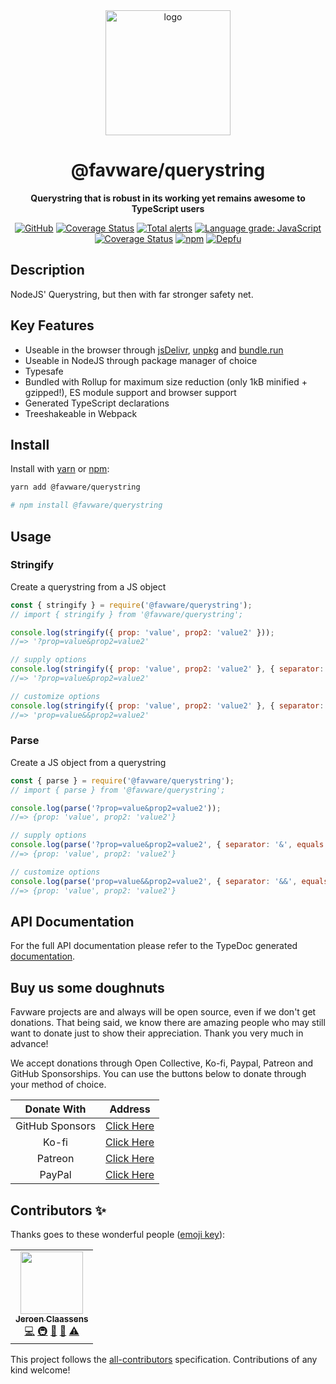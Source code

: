 <div align="center">

<img src="https://cdn.favware.tech/img/querystring.png" height="200" alt="logo"/>

# @favware/querystring

**Querystring that is robust in its working yet remains awesome to TypeScript users**

[![GitHub](https://img.shields.io/github/license/favware/node-packages?logo=github&style=flat-square)](https://github.com/favware/node-packages/blob/main/LICENSE.md)
[![Coverage Status](https://coveralls.io/repos/github/favware/node-packages/badge.svg?branch=main)](https://coveralls.io/github/favware/node-packages?branch=main)
[![Total alerts](https://img.shields.io/lgtm/alerts/g/favware/node-packages.svg?logo=lgtm&logoWidth=18)](https://lgtm.com/projects/g/favware/node-packages/alerts/)
[![Language grade: JavaScript](https://img.shields.io/lgtm/grade/javascript/g/favware/node-packages.svg?logo=lgtm&logoWidth=18)](https://lgtm.com/projects/g/favware/node-packages/context:javascript)
[![Coverage Status](https://coveralls.io/repos/github/favware/node-packages/badge.svg?branch=main)](https://coveralls.io/github/favware/node-packages?branch=main)
[![npm](https://img.shields.io/npm/v/@favware/querystring?color=crimson&logo=npm&style=flat-square)](https://www.npmjs.com/package/@favware/querystring)
[![Depfu](https://badges.depfu.com/badges/30f62cdba0c569448b5f93d532dad8e4/count.svg)](https://depfu.com/github/favware/node-packages?project_id=15121)

</div>

## Description

NodeJS' Querystring, but then with far stronger safety net.

## Key Features

- Useable in the browser through [jsDelivr](https://www.jsdelivr.com/package/npm/@favware/querystring), [unpkg](https://unpkg.com/@favware/querystring) and [bundle.run](https://bundle.run/@favware/querystring@2.0.0)
- Useable in NodeJS through package manager of choice
- Typesafe
- Bundled with Rollup for maximum size reduction (only 1kB minified + gzipped!), ES module support and browser support
- Generated TypeScript declarations
- Treeshakeable in Webpack

## Install

Install with [yarn](https://yarnpkg.com) or [npm](https://www.npmjs.com/):

```sh
yarn add @favware/querystring

# npm install @favware/querystring
```

## Usage

### Stringify

Create a querystring from a JS object

```js
const { stringify } = require('@favware/querystring');
// import { stringify } from '@favware/querystring';

console.log(stringify({ prop: 'value', prop2: 'value2' }));
//=> '?prop=value&prop2=value2'

// supply options
console.log(stringify({ prop: 'value', prop2: 'value2' }, { separator: '&', equals: '=', includeQuestion: true }));
//=> '?prop=value&prop2=value2'

// customize options
console.log(stringify({ prop: 'value', prop2: 'value2' }, { separator: '&&', equals: '=', includeQuestion: false }));
//=> 'prop=value&&prop2=value2'
```

### Parse

Create a JS object from a querystring

```js
const { parse } = require('@favware/querystring');
// import { parse } from '@favware/querystring';

console.log(parse('?prop=value&prop2=value2'));
//=> {prop: 'value', prop2: 'value2'}

// supply options
console.log(parse('?prop=value&prop2=value2', { separator: '&', equals: '=' }));
//=> {prop: 'value', prop2: 'value2'}

// customize options
console.log(parse('prop=value&&prop2=value2', { separator: '&&', equals: '=' }));
//=> {prop: 'value', prop2: 'value2'}
```

## API Documentation

For the full API documentation please refer to the TypeDoc generated [documentation](https://favware.github.io/node-packages/modules/_favware_querystring.html).

## Buy us some doughnuts

Favware projects are and always will be open source, even if we don't get donations. That being said, we know there are amazing people who may still want to donate just to show their appreciation. Thank you very much in advance!

We accept donations through Open Collective, Ko-fi, Paypal, Patreon and GitHub Sponsorships. You can use the buttons below to donate through your method of choice.

|   Donate With   |                      Address                      |
| :-------------: | :-----------------------------------------------: |
| GitHub Sponsors |  [Click Here](https://github.com/sponsors/Favna)  |
|      Ko-fi      |  [Click Here](https://donate.favware.tech/kofi)   |
|     Patreon     | [Click Here](https://donate.favware.tech/patreon) |
|     PayPal      | [Click Here](https://donate.favware.tech/paypal)  |

## Contributors ✨

Thanks goes to these wonderful people ([emoji key](https://allcontributors.org/docs/en/emoji-key)):

<!-- ALL-CONTRIBUTORS-LIST:START - Do not remove or modify this section -->
<!-- prettier-ignore-start -->
<!-- markdownlint-disable -->
<table>
  <tr>
    <td align="center"><a href="https://favware.tech/"><img src="https://avatars3.githubusercontent.com/u/4019718?v=4?s=100" width="100px;" alt=""/><br /><sub><b>Jeroen Claassens</b></sub></a><br /><a href="https://github.com/favware/node-packages/commits?author=Favna" title="Code">💻</a> <a href="#infra-Favna" title="Infrastructure (Hosting, Build-Tools, etc)">🚇</a> <a href="#projectManagement-Favna" title="Project Management">📆</a> <a href="https://github.com/favware/node-packages/commits?author=Favna" title="Documentation">📖</a> <a href="https://github.com/favware/node-packages/commits?author=Favna" title="Tests">⚠️</a></td>
  </tr>
</table>

<!-- markdownlint-restore -->
<!-- prettier-ignore-end -->

<!-- ALL-CONTRIBUTORS-LIST:END -->

This project follows the [all-contributors](https://github.com/all-contributors/all-contributors) specification. Contributions of any kind welcome!

